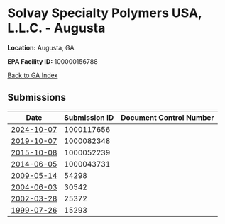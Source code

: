 # Solvay Specialty Polymers USA, L.L.C. - Augusta 

**Location:** Augusta, GA

**EPA Facility ID:** 100000156788

[Back to GA Index](../../index.md)

## Submissions

| Date | Submission ID | Document Control Number |
|------|--------------|-------------------------|
| [2024-10-07](submissions/1000117656.md) | 1000117656 |  |
| [2019-10-07](submissions/1000082348.md) | 1000082348 |  |
| [2015-10-08](submissions/1000052239.md) | 1000052239 |  |
| [2014-06-05](submissions/1000043731.md) | 1000043731 |  |
| [2009-05-14](submissions/54298.md) | 54298 |  |
| [2004-06-03](submissions/30542.md) | 30542 |  |
| [2002-03-28](submissions/25372.md) | 25372 |  |
| [1999-07-26](submissions/15293.md) | 15293 |  |
